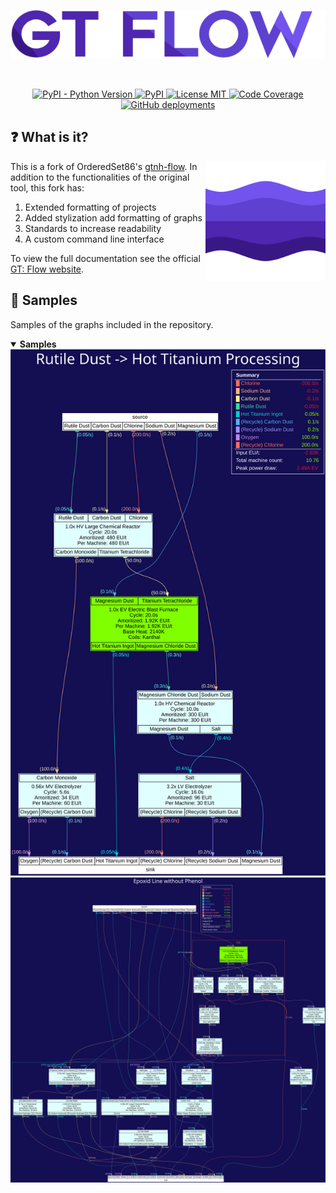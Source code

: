 <p></p>
<p align="center"><img src="https://raw.githubusercontent.com/velolib/gregtech-flow/master/assets/gt_flow.png"/></p>
<br>
<p align="center">
    <a href="https://pypi.org/project/gregtech-flow/">
        <img alt="PyPI - Python Version" src="https://img.shields.io/pypi/pyversions/gregtech.flow?style=for-the-badge">
    </a>
    <a href="https://pypi.org/project/gregtech-flow/" >
        <img alt="PyPI" src="https://img.shields.io/pypi/v/gregtech-flow?style=for-the-badge">
    </a>
    <a href="https://github.com/velolib/gregtech-flow/blob/master/LICENSE.txt" >
        <img src="https://img.shields.io/github/license/velolib/gregtech-flow?style=for-the-badge" alt="License MIT"/>
    </a>
    <a href="https://codecov.io/github/velolib/gregtech-flow" >
        <img src="https://img.shields.io/codecov/c/github/velolib/gregtech-flow?style=for-the-badge&token=Y59FTD1UC1" alt="Code Coverage"/>
    </a>
    <a href="https://velolib.github.io/gregtech-flow/">
        <img alt="GitHub deployments" src="https://img.shields.io/github/deployments/velolib/gregtech-flow/github-pages?label=deployment&style=for-the-badge">
    </a>
</p>
<p></p>

## ❓ What is it?
<img align="right" width="192" height="192" src="https://raw.githubusercontent.com/velolib/gregtech-flow/master/assets/logo_512x.png"/>

This is a fork of OrderedSet86's [gtnh-flow](https://github.com/OrderedSet86/gtnh-flow). In addition to the functionalities of the original tool, this fork has:
1. Extended formatting of projects
2. Added stylization add formatting of graphs
3. Standards to increase readability
4. A custom command line interface

To view the full documentation see the official [GT: Flow website](https://velolib.github.io/gregtech-flow/).

## 📖 Samples
Samples of the graphs included in the repository.
<details open>
    <summary><strong>Samples</strong></summary>
    <img src="https://raw.githubusercontent.com/velolib/gregtech-flow/c5f8a9e02e2a1f2f84ab92f0ce28d2a6c3e620cc/samples/rutile-titanium.svg" alt="Rutile -> Titanium">
    <img src="https://raw.githubusercontent.com/velolib/gregtech-flow/c5f8a9e02e2a1f2f84ab92f0ce28d2a6c3e620cc/samples/epoxid.svg" alt="Epoxid">
</details>
